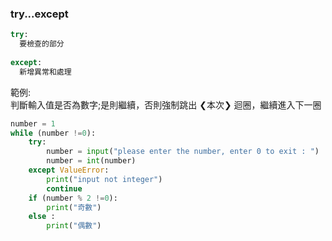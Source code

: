 
### try...except
```python
try:
  要檢查的部分
  
except:
  新增異常和處理
```

範例:  
判斷輸入值是否為數字;是則繼續，否則強制跳出 ❮本次❯ 迴圈，繼續進入下一圈  
```python
number = 1
while (number !=0):
    try:
        number = input("please enter the number, enter 0 to exit : ")
        number = int(number)
    except ValueError:
        print("input not integer")
        continue
    if (number % 2 !=0):
        print("奇數")
    else :
        print("偶數")
```
